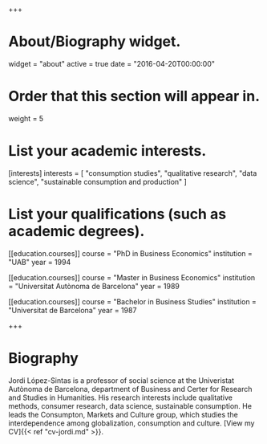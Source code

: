 +++
# About/Biography widget.
widget = "about"
active = true
date = "2016-04-20T00:00:00"

# Order that this section will appear in.
weight = 5

# List your academic interests.
[interests]
  interests = [
    "consumption studies",
    "qualitative research",
    "data science",
    "sustainable consumption and production"
  ]

# List your qualifications (such as academic degrees).
[[education.courses]]
  course = "PhD in Business Economics"
  institution = "UAB"
  year = 1994

[[education.courses]]
  course = "Master in Business Economics"
  institution = "Universitat Autònoma de Barcelona"
  year = 1989
  
[[education.courses]]
  course = "Bachelor in Business Studies"
  institution = "Universitat de Barcelona"
  year = 1987
 
+++

# Biography

Jordi López-Sintas is a professor of social science at the Univeristat Autònoma de Barcelona, department of Business and Certer for Research and Studies in Humanities. His research interests include qualitative methods, consumer research, data science, sustainable consumption. He leads the Consumpton, Markets and Culture group, which studies the interdependence among globalization, consumption and culture. [View my CV]{{< ref "cv-jordi.md" >}}.